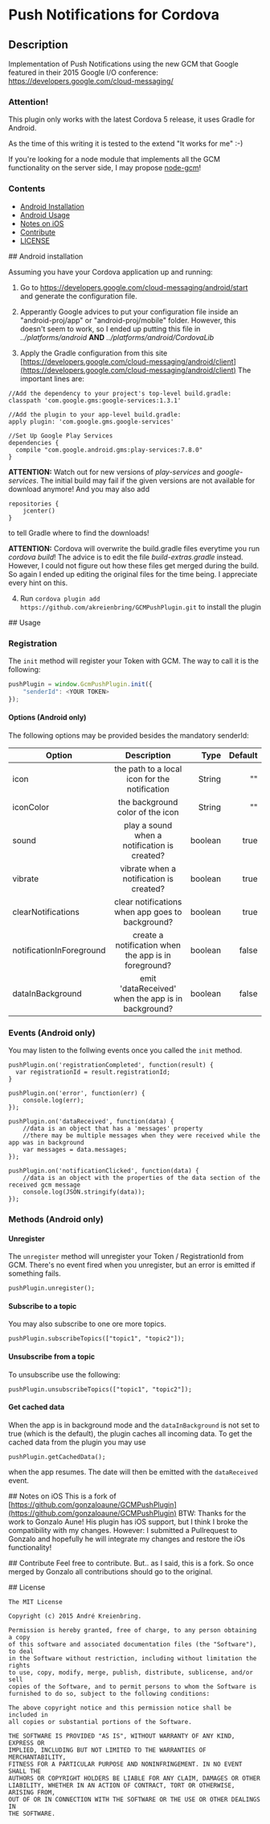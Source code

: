 # Push Notifications for Cordova

## Description

Implementation of Push Notifications using the new GCM that Google featured in their 2015 Google I/O conference: https://developers.google.com/cloud-messaging/

### Attention!
This plugin only works with the latest Cordova 5 release, it uses Gradle for Android.

As the time of this writing it is tested to the extend "It works for me" :-)

If you're looking for a node module that implements all the GCM functionality on the server side, I may propose
[node-gcm](https://github.com/ToothlessGear/node-gcm)!

### Contents
- [Android Installation](#android-install)
- [Android Usage](#usage)
- [Notes on iOS](#ios-install-gcm)
- [Contribute](#contribute)
- [LICENSE](#license)

##<a name="android-install"></a> Android installation

Assuming you have your Cordova application up and running:

1) Go to https://developers.google.com/cloud-messaging/android/start and generate the configuration file.

2) Apperantly Google advices to put your configuration file inside an "android-proj/app" or "android-proj/mobile" folder. 
However, this doesn't seem to work, so I ended up putting this file in *../platforms/android* **AND** *../platforms/android/CordovaLib*

3) Apply the Gradle configuration from this site [https://developers.google.com/cloud-messaging/android/client](https://developers.google.com/cloud-messaging/android/client) The important lines are:
```
//Add the dependency to your project's top-level build.gradle:
classpath 'com.google.gms:google-services:1.3.1'

//Add the plugin to your app-level build.gradle:
apply plugin: 'com.google.gms.google-services'

//Set Up Google Play Services
dependencies {
  compile "com.google.android.gms:play-services:7.8.0"
}
```
**ATTENTION:** Watch out for new versions of *play-services* and *google-services*. The initial build may fail if the given versions are not available for download anymore!
And you may also add
```
repositories {
	jcenter()
}
```
to tell Gradle where to find the downloads!

**ATTENTION:** Cordova will overwrite the build.gradle files everytime you run *cordova build*! The advice is to edit the file *build-extras.gradle* instead. However, I could not figure out how these files get merged during the build. So again I ended up editing the original files for the time being. I appreciate every hint on this.
 
4) Run `cordova plugin add https://github.com/akreienbring/GCMPushPlugin.git` to install the plugin

##<a name="usage"></a> Usage

### Registration

The `init` method will register your Token with GCM. The way to call it is the following:

```js
pushPlugin = window.GcmPushPlugin.init({
	"senderId": <YOUR TOKEN>
});

```
#### Options (Android only)
The following options may be provided besides the mandatory senderId:

| Option        			| Description           								| Type  	| Default  	|
| --------------------------|:-----------------------------------------------------:| --------:	| ---------:|
| icon	      				| the path to a local icon for the notification 		| String	| ""	 	|
| iconColor    				| the background color of the icon 						| String	| ""	 	|
| sound	    				| play a sound when a notification is created?			| boolean	| true	 	|
| vibrate    				| vibrate when a notification is created?				| boolean	| true	 	|
| clearNotifications		| clear notifications when app goes to background?		| boolean	| true	 	|
| notificationInForeground	| create a notification when the app is in foreground?	| boolean	| false	 	|
| dataInBackground			| emit 'dataReceived' when the app is in background?	| boolean	| false	 	|

### Events (Android only)
You may listen to the follwing events once you called the `init` method.
```
pushPlugin.on('registrationCompleted', function(result) {
  var registrationId = result.registrationId;
}

pushPlugin.on('error', function(err) {
	console.log(err);
});

pushPlugin.on('dataReceived', function(data) {
	//data is an object that has a 'messages' property
	//there may be multiple messages when they were received while the app was in background
	var messages = data.messages;
});

pushPlugin.on('notificationClicked', function(data) {
	//data is an object with the properties of the data section of the received gcm message
	console.log(JSON.stringify(data));
});
```
### Methods (Android only)
#### Unregister
The `unregister` method will unregister your Token / RegistrationId from GCM. There's no event fired when you unregister, but an error is emitted if something fails.
```
pushPlugin.unregister();
```

#### Subscribe to a topic
You may also subscribe to one ore more topics.
```
pushPlugin.subscribeTopics(["topic1", "topic2"]);
```

#### Unsubscribe from a topic
To unsubscribe use the following:
```
pushPlugin.unsubscribeTopics(["topic1", "topic2"]);
```

#### Get cached data
When the app is in background mode and the `dataInBackground` is not set to true (which is the default), the plugin caches all incoming data.
To get the cached data from the plugin you may use
```
pushPlugin.getCachedData();
```
when the app resumes. The date will then be emitted with the `dataReceived` event.

##<a name="ios-install-gcm"></a> Notes on iOS
This is a fork of [https://github.com/gonzaloaune/GCMPushPlugin](https://github.com/gonzaloaune/GCMPushPlugin)
BTW: Thanks for the work to Gonzalo Aune! 
His plugin has iOS support, but I think I broke the compatibility with my changes.
However: I submitted a Pullrequest to Gonzalo and hopefully he will integrate my changes and restore the iOs functionality!

##<a name="contribute"></a> Contribute
Feel free to contribute. But.. as I said, this is a fork. So once merged by Gonzalo all contributions should go to the original. 

##<a name="license"></a> License
```
The MIT License

Copyright (c) 2015 André Kreienbring.

Permission is hereby granted, free of charge, to any person obtaining a copy
of this software and associated documentation files (the "Software"), to deal
in the Software without restriction, including without limitation the rights
to use, copy, modify, merge, publish, distribute, sublicense, and/or sell
copies of the Software, and to permit persons to whom the Software is
furnished to do so, subject to the following conditions:

The above copyright notice and this permission notice shall be included in
all copies or substantial portions of the Software.

THE SOFTWARE IS PROVIDED "AS IS", WITHOUT WARRANTY OF ANY KIND, EXPRESS OR
IMPLIED, INCLUDING BUT NOT LIMITED TO THE WARRANTIES OF MERCHANTABILITY,
FITNESS FOR A PARTICULAR PURPOSE AND NONINFRINGEMENT. IN NO EVENT SHALL THE
AUTHORS OR COPYRIGHT HOLDERS BE LIABLE FOR ANY CLAIM, DAMAGES OR OTHER
LIABILITY, WHETHER IN AN ACTION OF CONTRACT, TORT OR OTHERWISE, ARISING FROM,
OUT OF OR IN CONNECTION WITH THE SOFTWARE OR THE USE OR OTHER DEALINGS IN
THE SOFTWARE.
```
